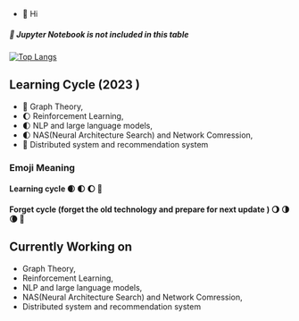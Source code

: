<!---

- 👋 Hi, I’m @HarryHy
- 👀 I’m interested in ...
- 🌱 I’m currently learning ...
- 💞️ I’m looking to collaborate on ...
- 📫 How to reach me ...
--->
<!---
HarryHy/HarryHy is a ✨ special ✨ repository because its `README.md` (this file) appears on your GitHub profile.
You can click the Preview link to take a look at your changes.
--->

- 👋 Hi
 ##### 🚫 Jupyter Notebook is not included in this table
<!---
[![Top Langs](https://github-readme-stats-ashy.vercel.app/api/top-langs/?username=HarryHy&hide=Jupyter%20Notebook,C,Less&count_private=true&layout=compact)](https://github.com/HarryHy/github-readme-stats)
--->
[![Top Langs](https://github-readme-stats-git-master-harryhys-projects.vercel.app/api/top-langs/?username=HarryHy&hide=Jupyter%20Notebook,C,Less&count_private=true&layout=compact)](https://github.com/HarryHy/github-readme-stats)


<!---
![HarryHy's GitHub stats](https://github-readme-stats.vercel.app/api?username=HarryHy&count_private=true)
--->

<!--START_SECTION:activity--> 

## Learning Cycle (2023 )
- :full_moon_with_face: Graph Theory, 
- :waxing_gibbous_moon: Reinforcement Learning, 
- :first_quarter_moon: NLP and large language models,
- :first_quarter_moon: NAS(Neural Architecture Search) and Network Comression, 
- :new_moon_with_face: Distributed system and recommendation system

### Emoji Meaning
#### Learning cycle :waxing_crescent_moon: :first_quarter_moon: :waxing_gibbous_moon: :full_moon_with_face:
#### Forget cycle (forget the old technology and prepare for next update ) :waning_gibbous_moon: :last_quarter_moon: :waning_crescent_moon: :new_moon_with_face:
## Currently Working on 
- Graph Theory, 
- Reinforcement Learning, 
- NLP and large language models,
- NAS(Neural Architecture Search) and Network Comression, 
- Distributed system and recommendation system 

